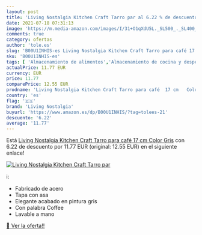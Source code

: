 ```yaml
---
layout: post
title: 'Living Nostalgia Kitchen Craft Tarro par al 6.22 % de descuento'
date: 2021-07-18 07:31:13
image: 'https://m.media-amazon.com/images/I/31+O1qXdU5L._SL500_._SL400_.jpg'
comments: true
category: ofertas
author: 'tole.es'
slug: 'B00U1INHIS-es Living Nostalgia Kitchen Craft Tarro para café 17 cm Color...'
sku: 'B00U1INHIS-es'
tags: [ 'Almacenamiento de alimentos','Almacenamiento de cocina y despensa','Botes para alimentos','Hogar y cocina','café','living nostalgia', ]
actualPrice: 11.77 EUR
currency: EUR
price: 11.77
comparePrice: 12.55 EUR
prodname: 'Living Nostalgia Kitchen Craft Tarro para café  17 cm   Color Gris'
country: 'es'
flag: '🇪🇸'
brand: 'Living Nostalgia'
buyurl: 'https://www.amazon.es/dp/B00U1INHIS/?tag=tolees-21'
descuento: '6.22'
average: '11.77'
---
```


Está [Living Nostalgia Kitchen Craft Tarro para café  17 cm   Color Gris](https://www.amazon.es/dp/B00U1INHIS/?tag=tolees-21) con 6.22 de descuento por 11.77 EUR (original: 12.55 EUR) en el siguiente enlace!

[![Living Nostalgia Kitchen Craft Tarro par](https://m.media-amazon.com/images/I/31+O1qXdU5L._SL500_._SL400_.jpg)](https://www.amazon.es/dp/B00U1INHIS/?tag=tolees-21)

ℹ️:

- Fabricado de acero
- Tapa con asa
- Elegante acabado en pintura gris
- Con palabra Coffee
- Lavable a mano

[🛒 Ver la oferta!!](https://www.amazon.es/dp/B00U1INHIS/?tag=tolees-21)
